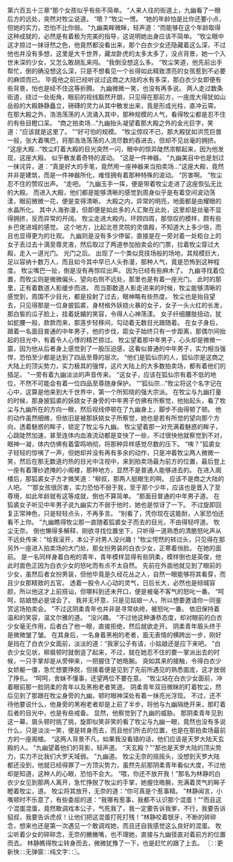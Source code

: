 第六百五十三章“那个女孩似乎有些不简单。
”人来人往的街道上，九幽看了一眼后方的远处，突然对牧尘说道。
“嗯？”牧尘一愣。
“她的年龄怕是比你还要小点，但她的实力，恐怕不比你弱。
”九幽美眸微眯，轻声道：“而能够在这个年龄取得这种成就的，必然是有着极为完美的指导，这说明她出身应该不简单。
”牧尘眼中这才掠过一抹讶然之色，他竟然都没看出来，那个白衣少女还隐藏着这么深，不过他也并没有多想，这里是大千世界，藏龙卧虎的太多太多了，没点背景，她一个入世未深的少女，又怎么敢胡乱来闯。
“我倒没想这么多。
”牧尘笑道，他先前出手帮忙，倒的确没想这么深，只是不想看见一个长得如此精致漂亮的女孩惹到不必要的麻烦而已。
毕竟他之前已经听说过这商之大陆的水有多深，那白衣少女即便有些背景，怕也是经不住这等折腾。
九幽微微一笑，也没有再多说。
两人走过数条街道，绕过一处街角，眼前的视线豁然开朗，只见得在那前方，一座庞大得犹如山岳般的大殿静静矗立，磅礴的灵力从其中散发出来，竟是形成光柱，直冲云霄。
在那大殿之外，浩浩荡荡的人流涌入其中，那种规模的人气，看得牧尘都是忍不住的有些目瞪口呆。
“商之拍卖场...”九幽抬头凝望着那大殿之外的金光巨字，笑道：“应该就是这里了。
”“好可怕的规模。
”牧尘惊叹不已，那大殿犹如洪荒巨兽一般，张大着嘴巴，将那浩浩荡荡的人流尽数的吞进去，但却不见丝毫的拥挤。
“这座大殿...”牧尘盯着大殿的目光突然一闪，眼中的惊异陡然浓郁起来，因为他发现，这座大殿。
似乎散发着奇特的波动。
“这是一件神器。
”九幽美目中也是划过一抹诧异，道：“真是好大的手笔，竟然用一座神器来当拍卖场...”这座大殿，竟然并非是建筑，而是一件神器所化，难怪拥有着那种特殊的波动。
“厉害啊。
”牧尘忍不住的赞叹出声。
“走吧。
”九幽玉手一挥，便是带着牧尘走进了这座恢弘无比的大殿。
而进入大殿，他们都是能够清晰的感觉到周身似乎是有着空间波动荡漾，眼前微微一花，便是变得清晰。
大殿之内，异常的明亮，地面都是由耀眼的水晶所化。
其中人海弥漫，但即便是如此多的人汇聚在此处，这里却是丝毫不显得拥挤，反而异常的开阔。
牧尘走进大殿内，环顾四周，那惊叹的模样，颇有些乡巴佬进城的感觉。
这个地方，比起北苍灵院的灵值殿，不知道大上多少倍，而且也显得更为的壮观。
九幽则是没有多少停留，直接是在一旁对着一处柜台上的女子丢过去十滴至尊灵液，然后取过了两道参加拍卖会的门票，拉着牧尘穿过大殿，走入一道光门。
光门之后。
出现了一个类似竞技场般的场地，其规模巨大，足以容纳十数万人，而且如今其中早已人头弥漫，那种人气，竟是恐怖到这种程度。
牧尘嘴巴一扯，倒是没有再惊叹出声。
因为已经有些麻木了。
九幽寻找着位置，而牧尘则是微微偏头，望向右侧不远处，那里也是有着一座光门。
此时的那里，正有着数道人影缓步而进。
而当那数道人影走进来的时候，牧尘能够清晰的感觉到，周围不少目光，都是投射了过去，眼神略有些热度。
牧尘也是抬目望去，只见得那是一位身披狐裘，身材格外妖娆火暴的女子，女子一头火红的长发，那白皙的瓜子脸上，挂着妩媚的笑容，令得人心神荡漾。
女子纤细腰肢扭动，犹如蛇腰一般，款款而来，那莲步轻移间，勾动着无数目光跟随着。
在女子身后，跟着一名面目普通的中年男子，他的步伐，距女子始终只有一步距离，那偶尔间抬起的目光中，有着令人心悸的精芒掠过。
牧尘望着那中年男子，心头却是微微一震，因为他从后者身上感觉到了一股压迫感，这看似普通的中年男子，实力相当强悍，恐怕至少都是达到了四品至尊的层次。
“他们是狐仙宗的人，狐仙宗是这商之大陆上的顶尖势力，实力极其的强悍，这片大陆上的大多数拍卖场，都有着他们的插足。
”一旁有着九幽淡淡的声音传来。
“这女子，应该在狐仙宗有着不低的地位，不然不可能会有着一位四品至尊随身保护。
”“狐仙宗...”牧尘将这个名字记在心中，这算是他来到大千世界中，第一个所知晓的强大宗派。
在牧尘与九幽打量的时候，那身披狐裘的妖娆女子身旁的中年男子仿佛有所察觉，他抬起头，看了牧尘与九幽所在的方向一眼，然后视线停顿在了九幽身上，脚步不由得顿了顿。
他的动作虽然细微，但依旧是被那妖娆女子所察觉，她也是若有所觉的望向那个方向，透着魅惑的眸子，锁定了牧尘与九幽。
牧尘望着那一对充满着魅惑的眸子，心跳陡然加速，甚至连体内血液流动都是变快了一些，不过很快他就察觉到不对，眼神一凝，体内仿佛有着雷鸣响彻，将那种异样感觉尽数的压下。
“咦？”狐裘女子轻轻的惊咦了一声，但她却并没有再有多余的动作，只是冲着牧尘两人微微一笑，然后在那无数道灼热的目光中注视中，来到拍卖场最为前方的位置，最后登上一座有着薄纱遮掩的小阁楼，那种地方，显然不是普通人能够进去的。
在进入阁楼后，那狐裘女子方才微笑道：“柳叔，那两人挺眼生的啊。
应该不是商之大陆的人吧。
”“那女孩很厉害，实力恐怕不弱于我，至于那个少年，应该也是晋入了至尊境，如此年龄就有这等成就，倒也不算简单。
”那面目普通的中年男子道。
在狐裘女子听见中年男子说九幽实力不弱于他时，她也是惊讶了一下。
不过旋即回复正常神色，只是轻轻点头，不再多言。
“别看了，凭你现在这能耐，人家恐怕还看不上你。
”九幽瞧得牧尘那一直随着狐裘女子而去的目光，不由得轻哼道。
牧尘无奈。
倒也懒得多解释，刚欲寻找位置坐下，只听得一道熟悉的清脆怒叱声从不远处传来：“给我滚开，本公子对男人没兴趣！”牧尘愕然的转过头，只见得在那另外一座进入拍卖场的大门处，那女扮男装的白衣少女，正寒着俏脸。
在她的面前。
是一名同样身着白袍的青年，青年模样显得有些阴柔，模样倒也是英俊，他此时面色正因为白衣少女的怒叱而有点不太自然。
先前在外面他就见到了眼前的少女，虽然后者女扮男装，但他毕竟是久经花丛之人，自然一眼能够将其看穿，而且少女那精致的五官。
透着一股令人心动的灵气，日后长大，必然也是倾城容颜，所以他这才上前搭讪，但哪料到还未开口，便是被毫不客气的怒叱一番。
“呵呵，姑娘想必是误会了。
我并无坏意，只是见姑娘一人，所以想要邀请你一同鉴赏这场拍卖会。
”不过这阴柔青年也并非是寻常纨绔，被怒叱一番。
依旧保持着温和的笑容，温文尔雅的道。
“没兴趣。
”不过他这种谦恭态度，却对眼前的白衣少女毫无作用，后者白了他一眼，直接拒绝，然后就欲走开。
阴柔青年眉头终于是微微皱了皱。
在其身后，一名身着黑袍的老者，面无表情的横跨出一步，刚好是挡在了白衣少女面前，淡淡的道：“我家公子有请，小姑娘还是应下来吧。
”白衣少女见状，柳眉顿时就倒竖了起来，不过，就在她忍不住的要一掌派出去的时候，一只手掌却是从旁伸来，一把握住了她皓腕。
突如其来的接触，令得白衣少女娇躯一僵，急忙想要挣脱，但接着便是见到了先前所遇见的熟悉面庞，这才放弱了挣扎。
“呵呵，舍妹不懂事，还望两位不要在意。
”牧尘站在白衣少女面前，冲着眼前那一脸阴柔的青年以及黑袍老者笑道。
阴柔青年双目微眯的盯着牧尘，然后见到了那跟在牧尘身旁的九幽，顿时眼神深处有着一抹亮光浮现。
不过，还不待他要说什么，他身旁的黑袍老者却是上前了半步，将他与九幽隔绝开来，那盯着后者的目光中，也是有些戒备。
显然，他察觉到了九幽的威胁。
那阴柔青年见到这一幕，眉头顿时挑了挑，旋即似笑非笑的看了牧尘与九幽一眼，竟然也没有多说什么，只是淡淡一笑，便是转身而去，而且他们所去的位置，也是在那拍卖场最前方的一座阁楼。
“这两人背景不凡，如果我没看错的话，他们应该是天罗大陆天玄殿的人。
”九幽望着他们的背影，轻声道。
“天玄殿？”“那也是天罗大陆的顶尖势力，实力不比我们大罗天域弱。
”九幽道。
牧尘无奈的摇摇头，没想到天罗大陆都还没到，他就已经得罪了一方顶尖势力，虽然先前那阴柔青年看似大度，不过他却是知道，这种人的心眼，恐怕不会大。
“喂，你还不放开我！”那名为林静的白衣少女见到那两人离开，急忙挣脱了牧尘的手掌，她握住皓腕，充满着灵气的眸子瞪着牧尘，道。
牧尘将其放开，无奈的道：“你可真是个惹事精。
”林静闻言，小嘴顿时不乐意了，有些委屈的道：“我哪有惹事，我都不认识那个混蛋！”“而且这个混蛋混蛋，竟然敢调戏本公子，气死我了，我一定要告诉我爹，不行，我要告诉貂叔，我要告诉虎叔！让他们把这混蛋打死打残！”林静咬着银牙，不断的碎碎念，想来也还是第一次遇见一个敢调戏她，而且还自我感觉这么良好的混蛋。
牧尘听着少女的碎碎念，无奈的撇撇嘴，也不理她，直接与九幽径直对着前方的位置而去。
林静瞧得牧尘转身而去，微微犹豫了一下，也是赶忙的跟了上去。
〖∷更新快∷无弹窗∷纯文字∷〗。
